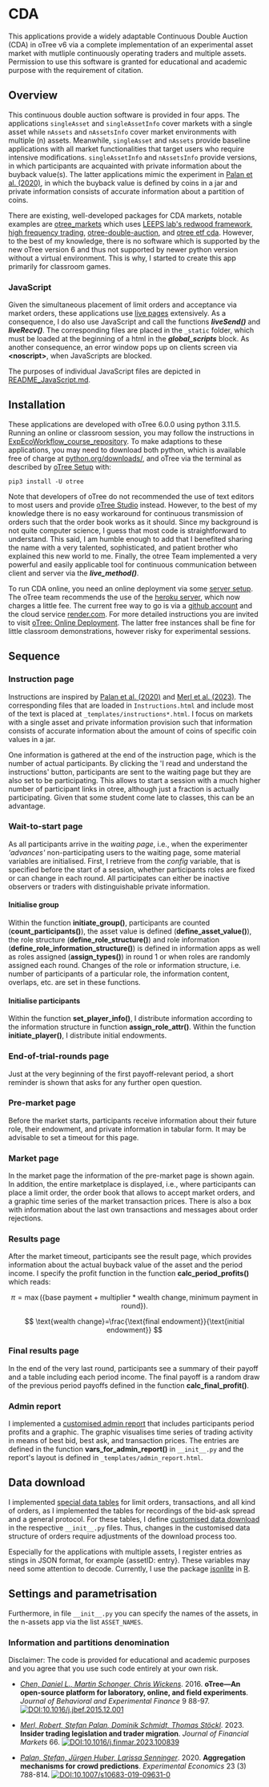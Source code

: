 # CDA
This applications provide a widely adaptable Continuous Double Auction (CDA) in oTree v6 via a complete implementation of an experimental asset market with mutliple continuously operating traders and multiple assets. 
Permission to use this software is granted for educational and academic purpose with the requirement of citation.

## Overview
This continuous double auction software is provided in four apps. 
The applications ``singleAsset`` and ``singleAssetInfo`` cover markets with a single asset while ``nAssets`` and ``nAssetsInfo`` cover market environments with multiple (n) assets.
Meanwhile, ``singleAsset`` and ``nAssets`` provide baseline applications with all market functionalities that target users who require intensive modifications.
``singleAssetInfo`` and ``nAssetsInfo`` provide versions, in which participants are acquainted with private information about the buyback value(s).
The latter applications mimic the experiment in [Palan et al. (2020)](#Palan2020), in which the buyback value is defined by coins in a jar and private information consists of accurate information about a partition of coins.

There are existing, well-developed packages for CDA markets, notable examples are [otree_markets](https://github.com/Leeps-Lab/otree_markets) which uses [LEEPS lab's redwood framework](https://github.com/Leeps-Lab/otree-redwood), [high frequency trading](https://github.com/Leeps-Lab/high_frequency_trading/), [otree-double-auction](https://github.com/IOP-Experiments/otree-double-auction), and [otree etf cda](https://github.com/jacopomagnani/otree_etf_cda).
However, to the best of my knowledge, there is no software which is supported by the new oTree version 6 and thus not supported by newer python version without a virtual environment. 
This is why, I started to create this app primarily for classroom games.

### JavaScript
Given the simultaneous placement of limit orders and acceptance via market orders, these applications use [live pages](https://otree.readthedocs.io/en/latest/live.html?highlight=script) extensively.
As a consequence, I do also use JavaScript and call the functions **_liveSend()_** and **_liveRecv()_**.
The corresponding files are placed in the ``_static`` folder, which must be loaded at the beginning of a html in the **_global_scripts_** block.
As another consequence, an error window pops up on clients screen via **\<noscript\>**, when JavaScripts are blocked.

The purposes of individual JavaScript files are depicted in [README_JavaScript.md](README_JavaScript.md).

## Installation
These applications are developed with oTree 6.0.0 using python 3.11.5. 
Running an online or classroom session, you may follow the instructions in [ExpEcoWorkflow_course_repository](https://ploteo.github.io/ExpEcoWorkflow_course_repository).
To make adaptions to these applications, you may need to download both python, which is available free of charge at [python.org/downloads/](https://www.python.org/downloads/), and oTree via the terminal as described by [oTree Setup](https://otree.readthedocs.io/en/latest/install-nostudio.html#install-nostudio) with: 
```
pip3 install -U otree
```

Note that developers of oTree do not recommended the use of text editors to most users and provide [oTree Studio](https://www.otreehub.com) instead.
However, to the best of my knowledge there is no easy workaround for continuous transmission of orders such that the order book works as it should. 
Since my background is not quite computer science, I guess that most code is straightforward to understand.
This said, I am humble enough to add that I benefited sharing the name with a very talented, sophisticated, and patient brother who explained this new world to me.
Finally, the otree Team implemented a very powerful and easily applicable tool for continuous communication between client and server via the **_live_method()_**.

To run CDA online, you need an online deployment via some [server setup](https://otree.readthedocs.io/en/latest/server/intro.html).
The oTree team recommends the use of the [heroku server](https://www.heroku.com/), which now charges a little fee.
The current free way to go is via a [github account](https://github.com/) and the cloud service [render.com](https://www.render.com).
For more detailed instructions you are invited to visit [oTree: Online Deployment](https://ploteo.github.io/ExpEcoWorkflow_course_repository/7/oTree_deployment_printout.html).
The latter free instances shall be fine for little classroom demonstrations, however risky for experimental sessions.


## Sequence

### Instruction page
Instructions are inspired by [Palan et al. (2020)](#Palan2020) and [Merl et al. (2023)](#Merl2023).
The corresponding files that are loaded in ``Instructions.html`` and include most of the text is placed at ``_templates/instructions*.html``.
I focus on markets with a single asset and private information provision such that information consists of accurate information about the amount of coins of specific coin values in a jar.

One information is gathered at the end of the instruction page, which is the number of actual participants.
By clicking the 'I read and understand the instructions' button, participants are sent to the waiting page but they are also set to be participating.
This allows to start a session with a much higher number of participant links in otree, although just a fraction is actually participating. 
Given that some student come late to classes, this can be an advantage.

### Wait-to-start page
As all participants arrive in the *waiting page*, i.e., when the experimenter *'advances'* non-participating users to the waiting page, some material variables are initialised.
First, I retrieve from the *config* variable, that is specified before the start of a session, whether participants roles are fixed or can change in each round.
All participates can either be inactive observers or traders with distinguishable private information.

#### Initialise group
Within the function **initiate_group()**, participants are counted (**count_participants()**), the asset value is defined (**define_asset_value()**), the role structure (**define_role_structure()**) and role information (**define_role_information_structure()**) is defined in information apps as well as roles assigned (**assign_types()**) in round 1 or when roles are randomly assigned each round.
Changes of the role or information structure, i.e. number of participants of a particular role, the information content, overlaps, etc. are set in these functions.

#### Initialise participants
Within the function **set_player_info()**, I distribute information according to the information structure in function **assign_role_attr()**.
Within the function **initiate_player()**, I distribute initial endowments.

### End-of-trial-rounds page
Just at the very beginning of the first payoff-relevant period, a short reminder is shown that asks for any further open question.

### Pre-market page
Before the market starts, participants receive information about their future role, their endowment, and private information in tabular form.
It may be advisable to set a timeout for this page.

### Market page
In the market page the information of the pre-market page is shown again. 
In addition, the entire marketplace is displayed, i.e., where participants can place a limit order, the order book that allows to accept market orders, and a graphic time series of the market transaction prices.
There is also a box with information about the last own transactions and messages about order rejections.

### Results page
After the market timeout, participants see the result page, which provides information about the actual buyback value of the asset and the period income.
I specify the profit function in the function **calc_period_profits()** which reads:

$$ 
\pi=\max(\{\text{base payment} + \text{multiplier} * \text{wealth change}, \text{minimum payment in round}\}). 
$$

$$ \text{wealth change}=\frac{\text{final endowment}}{\text{initial endowment}} $$


### Final results page
In the end of the very last round, participants see a summary of their payoff and a table including each period income.
The final payoff is a random draw of the previous period payoffs defined in the function **calc_final_profit()**.


### Admin report
I implemented a [customised admin report](https://otree.readthedocs.io/en/latest/admin.html#customizing-the-admin-interface-admin-reports) that includes participants period profits and a graphic.
The graphic visualises time series of trading activity in means of best bid, best ask, and transaction prices.
The entries are defined in the function **vars_for_admin_report()** in ``__init__.py`` and the report's layout is defined in ``_templates/admin_report.html``.

## Data download
I implemented [special data tables](https://otree.readthedocs.io/en/latest/misc/advanced.html#extramodel) for limit orders, transactions, and all kind of orders, as I implemented the tables for recordings of the bid-ask spread and a general protocol.
For these tables, I define [customised data download](https://otree.readthedocs.io/en/latest/admin.html#custom-data-exports) in the respective ``__init__.py`` files.
Thus, changes in the customised data structure of orders require adjustments of the download process too.

Especially for the applications with multiple assets, I register entries as stings in JSON format, for example {assetID: entry}.
These variables may need some attention to decode.
Currently, I use the package [jsonlite](https://cran.r-project.org/web/packages/jsonlite/index.html) in [R](https://www.r-project.org/).

## Settings and parametrisation
Furthermore, in file ``__init__.py`` you can specify the names of the assets, in the n-assets app via the list ``ASSET_NAMES``. 

### Information and partitions denomination


Disclaimer: The code is provided for educational and academic purposes and you agree that you use such code entirely at your own risk.

- *<a id="Chen2016" href="https://doi.org/10.1016/j.jbef.2015.12.001"> Chen, Daniel L., Martin Schonger, Chris Wickens</a>*. 2016. **oTree—An open-source platform for laboratory, online, and field experiments**. *Journal of Behavioral and Experimental Finance* 9 88-97.
[![DOI:10.1016/j.jbef.2015.12.001](https://zenodo.org/badge/DOI/10.1016/j.jbef.2015.12.001.svg)](https://doi.org/10.1016/j.jbef.2015.12.001)

- *<a id="Merl2023" href="https://doi.org/10.1016/j.finmar.2023.100839"> Merl, Robert, Stefan Palan, Dominik Schmidt, Thomas Stöckl</a>*.  2023. **Insider trading legislation and trader migration**. *Journal of Financial Markets* 66.
[![DOI:10.1016/j.finmar.2023.100839](https://zenodo.org/badge/DOI/10.1016/j.finmar.2023.100839.svg)](https://doi.org/10.1016/j.finmar.2023.100839)

- *<a id="Palan2020" href="https://doi.org/10.1016/j.finmar.2023.100839">Palan, Stefan, Jürgen Huber, Larissa Senninger</a>*. 2020. **Aggregation mechanisms for crowd predictions**. *Experimental Economics* 23 (3) 788-814. 
[![DOI:10.1007/s10683-019-09631-0](https://zenodo.org/badge/DOI/10.1007/s10683-019-09631-0.svg)](https://doi.org/10.1007/s10683-019-09631-0)


